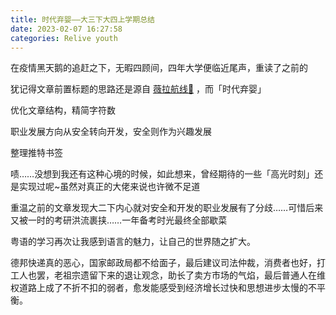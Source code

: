 ```yaml
---
title: 时代弃婴——大三下大四上学期总结
date: 2023-02-07 16:27:58
categories: Relive youth
---
```

在疫情黑天鹅的追赶之下，无暇四顾间，四年大学便临近尾声，重读了之前的

犹记得文章前置标题的思路还是源自 [薇拉航线🌺](https://www.zuozuovera.com/) ，而「时代弃婴」

优化文章结构，精简字符数

职业发展方向从安全转向开发，安全则作为兴趣发展


整理推特书签

啧……没想到我还有这种心境的时候，如此想来，曾经期待的一些「高光时刻」还是实现过呢~虽然对真正的大佬来说也许微不足道

重温之前的文章发现大二下内心就对安全和开发的职业发展有了分歧……可惜后来又被一时的考研洪流裹挟……一年备考时光最终全部歇菜

粤语的学习再次让我感到语言的魅力，让自己的世界随之扩大。

德邦快递真的恶心，国家邮政局都不给面子，最后建议司法仲裁，消费者也好，打工人也罢，老祖宗遗留下来的退让观念，助长了卖方市场的气焰，最后普通人在维权道路上成了不折不扣的弱者，愈发能感受到经济增长过快和思想进步太慢的不平衡。


